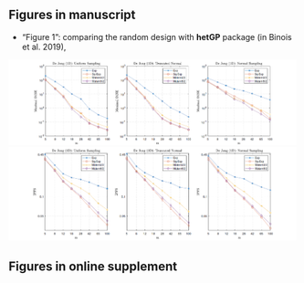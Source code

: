 ## Figures in manuscript
*   “Figure 1”: comparing the random design with **hetGP** package (in Binois et al. 2019),

![Figure 11](Figure1(1).png)
![Figure 12](Figure1(2).png)


## Figures in online supplement
